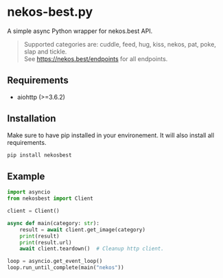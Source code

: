 # nekos-best.py

A simple async Python wrapper for nekos.best API.

> Supported categories are: cuddle, feed, hug, kiss, nekos, pat, poke, slap and tickle.<br>
> See <https://nekos.best/endpoints> for all endpoints.

## Requirements

- aiohttp (>=3.6.2)

## Installation

Make sure to have pip installed in your environement. It will also install all requirements.

```bash
pip install nekosbest
```

## Example

```py
import asyncio
from nekosbest import Client

client = Client()

async def main(category: str):
    result = await client.get_image(category)
    print(result)
    print(result.url)
    await client.teardown()  # Cleanup http client.

loop = asyncio.get_event_loop()
loop.run_until_complete(main("nekos"))
```
